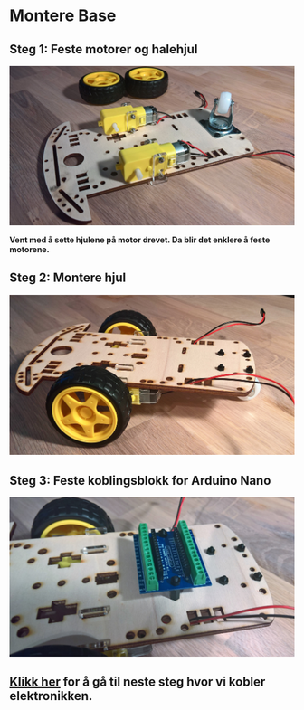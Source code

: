 
# Montere Base

## Steg 1: Feste motorer og halehjul
![](images/Bygg1.jpg)

__Vent med å sette hjulene på motor drevet. Da blir det enklere å feste motorene.__

## Steg 2: Montere hjul
![](images/Bygg3.jpg)




## Steg 3: Feste koblingsblokk for Arduino Nano

![](images/Bygg4.jpg)


## [Klikk her](/docs/Koblinger.md) for å gå til neste steg hvor vi kobler elektronikken.

